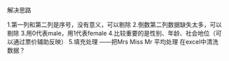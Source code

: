 解决思路

1.第一列和第二列是序号，没有意义，可以剔除
2.倒数第二列数据缺失太多，可以剔除
3.用0代表male，用1代表female
4.比较重要的是性别、年龄、社会地位（可以通过票价辅助反映）
5.填充处理 ——把Mrs Miss Mr 平均处理
在excel中清洗数据？

